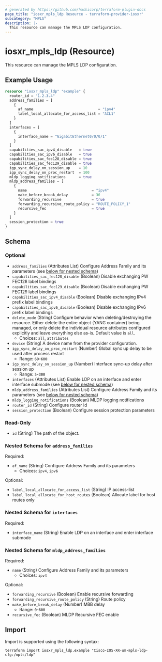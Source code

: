 ```yaml
---
# generated by https://github.com/hashicorp/terraform-plugin-docs
page_title: "iosxr_mpls_ldp Resource - terraform-provider-iosxr"
subcategory: "MPLS"
description: |-
  This resource can manage the MPLS LDP configuration.
---
```


# iosxr_mpls_ldp (Resource)

This resource can manage the MPLS LDP configuration.

## Example Usage

```terraform
resource "iosxr_mpls_ldp" "example" {
  router_id = "1.2.3.4"
  address_families = [
    {
      af_name                              = "ipv4"
      label_local_allocate_for_access_list = "ACL1"
    }
  ]
  interfaces = [
    {
      interface_name = "GigabitEthernet0/0/0/1"
    }
  ]
  capabilities_sac_ipv4_disable   = true
  capabilities_sac_ipv6_disable   = true
  capabilities_sac_fec128_disable = true
  capabilities_sac_fec129_disable = true
  igp_sync_delay_on_session_up    = 10
  igp_sync_delay_on_proc_restart  = 100
  mldp_logging_notifications      = true
  mldp_address_families = [
    {
      name                              = "ipv4"
      make_before_break_delay           = 30
      forwarding_recursive              = true
      forwarding_recursive_route_policy = "ROUTE_POLICY_1"
      recursive_fec                     = true
    }
  ]
  session_protection = true
}
```

<!-- schema generated by tfplugindocs -->
## Schema

### Optional

- `address_families` (Attributes List) Configure Address Family and its parameters (see [below for nested schema](#nestedatt--address_families))
- `capabilities_sac_fec128_disable` (Boolean) Disable exchanging PW FEC128 label bindings
- `capabilities_sac_fec129_disable` (Boolean) Disable exchanging PW FEC129 label bindings
- `capabilities_sac_ipv4_disable` (Boolean) Disable exchanging IPv4 prefix label bindings
- `capabilities_sac_ipv6_disable` (Boolean) Disable exchanging IPv6 prefix label bindings
- `delete_mode` (String) Configure behavior when deleting/destroying the resource. Either delete the entire object (YANG container) being managed, or only delete the individual resource attributes configured explicitly and leave everything else as-is. Default value is `all`.
  - Choices: `all`, `attributes`
- `device` (String) A device name from the provider configuration.
- `igp_sync_delay_on_proc_restart` (Number) Global sync up delay to be used after process restart
  - Range: `60`-`600`
- `igp_sync_delay_on_session_up` (Number) Interface sync-up delay after session up
  - Range: `5`-`300`
- `interfaces` (Attributes List) Enable LDP on an interface and enter interface submode (see [below for nested schema](#nestedatt--interfaces))
- `mldp_address_families` (Attributes List) Configure Address Family and its parameters (see [below for nested schema](#nestedatt--mldp_address_families))
- `mldp_logging_notifications` (Boolean) MLDP logging notifications
- `router_id` (String) Configure router Id
- `session_protection` (Boolean) Configure session protection parameters

### Read-Only

- `id` (String) The path of the object.

<a id="nestedatt--address_families"></a>
### Nested Schema for `address_families`

Required:

- `af_name` (String) Configure Address Family and its parameters
  - Choices: `ipv4`, `ipv6`

Optional:

- `label_local_allocate_for_access_list` (String) IP access-list
- `label_local_allocate_for_host_routes` (Boolean) Allocate label for host routes only


<a id="nestedatt--interfaces"></a>
### Nested Schema for `interfaces`

Required:

- `interface_name` (String) Enable LDP on an interface and enter interface submode


<a id="nestedatt--mldp_address_families"></a>
### Nested Schema for `mldp_address_families`

Required:

- `name` (String) Configure Address Family and its parameters
  - Choices: `ipv4`

Optional:

- `forwarding_recursive` (Boolean) Enable recursive forwarding
- `forwarding_recursive_route_policy` (String) Route policy
- `make_before_break_delay` (Number) MBB delay
  - Range: `0`-`600`
- `recursive_fec` (Boolean) MLDP Recursive FEC enable

## Import

Import is supported using the following syntax:

```shell
terraform import iosxr_mpls_ldp.example "Cisco-IOS-XR-um-mpls-ldp-cfg:/mpls/ldp"
```
